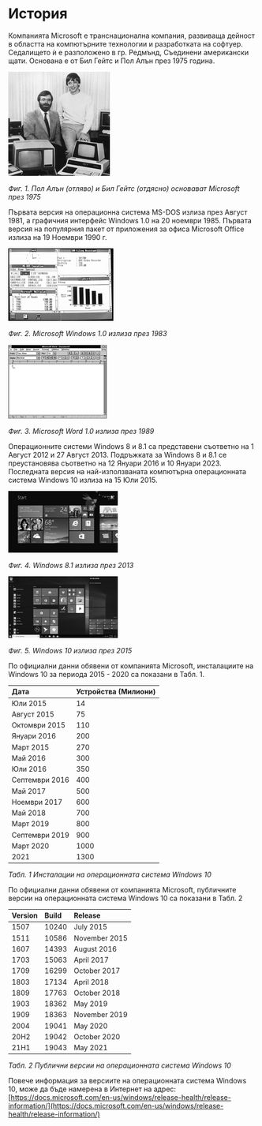 # История

Компанията Microsoft е транснационална компания, развиваща дейност в областта на компютърните технологии и разработката на софтуер. Седалището ѝ е разположено в гр. Редмънд, Съединени американски щати. Основана е от Бил Гейтс и Пол Алън през 1975 година.

![](/chapter1/01.png)

_Фиг. 1. Пол Алън \(отляво\) и Бил Гейтс \(отдясно\) основават Microsoft през 1975_

Първата версия на операционна система MS-DOS излиза през Август 1981, а графичния интерфейс Windows 1.0 на 20 ноември 1985. Първата версия на популярния пакет от приложения за офиса Microsoft Office излиза на 19 Ноември 1990 г.

![](/chapter1/02.png)

_Фиг. 2. Microsoft Windows 1.0 излиза през 1983_

![](/chapter1/03.png)

_Фиг. 3. Microsoft Word 1.0 излиза през 1989_

Операционните системи Windows 8 и 8.1 са представени съответно на 1 Август 2012 и 27 Август 2013. Подръжката за Windows 8 и 8.1 се преустановява съответно на 12 Януари 2016 и 10 Януари 2023. Последната версия на най-използваната компютърна операционната система Windows 10 излиза на 15 Юли 2015.

![](/chapter1/04.png)

_Фиг. 4. Windows 8.1 излиза през 2013_

![](/chapter1/05.png)

_Фиг. 5. Windows 10 излиза през 2015_

По официални данни обявени от компанията Microsoft, инсталациите на Windows 10 за периода 2015 - 2020 са показани в Табл. 1.

| **Дата** | **Устройства \(Милиони\)** |
| :--- | :--- |
| Юли 2015 | 14 |
| Август 2015 | 75 |
| Октомври 2015 | 110 |
| Януари 2016 | 200 |
| Март 2015 | 270 |
| Май 2016 | 300 |
| Юли 2016 | 350 |
| Септември 2016 | 400 |
| Май 2017 | 500 |
| Ноември 2017 | 600 |
| Май 2018 | 700 |
| Март 2019 | 800 |
| Септември 2019 | 900 |
| Март 2020 | 1000 |
| 2021 | 1300 |

_Табл. 1 Инсталации на операционната система Windows 10_

По официални данни обявени от компанията Microsoft, публичните версии на операционната система Windows 10 са показани в Табл. 2

| **Version** | **Build** | **Release** |
| :--- | :--- | :--- |
| 1507 | 10240 | July 2015 |
| 1511 | 10586 | November 2015 |
| 1607 | 14393 | August 2016 |
| 1703 | 15063 | April 2017 |
| 1709 | 16299 | October 2017 |
| 1803 | 17134 | April 2018 |
| 1809 | 17763 | October 2018  |
| 1903 | 18362 | May 2019  |
| 1909 | 18363 | November 2019  |
| 2004 | 19041 | May 2020  |
| 20H2 | 19042 | October 2020  |
| 21H1 | 19043 | May 2021  |

_Табл. 2 Публични версии на операционната система Windows 10_

Повече информация за версиите на операционната система Windows 10, може да бъде намерена в Интернет на адрес: 
[https://docs.microsoft.com/en-us/windows/release-health/release-information/](https://docs.microsoft.com/en-us/windows/release-health/release-information/)

